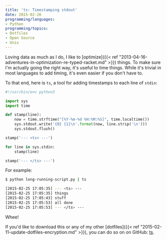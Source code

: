 ```yaml
---
title: 'ts: Timestamping stdout'
date: 2015-02-26
programming/languages:
- Python
programming/topics:
- Dotfiles
- Open Source
- Unix
---
```

Loving data as much as I do, I like to [optimize]({{< ref "2013-04-16-adventures-in-optimization-re-typed-racket.md" >}}) things. To make sure I'm actually going the right way, it's useful to time things. While it's trivial in most languages to add timing, it's even easier if you don't have to.

<!--more-->

To that end, here is `ts`, a tool for adding timestamps to each line of `stdin`:

```python
#!/usr/bin/env python3

import sys
import time

def stamp(line):
    now = time.strftime("[%Y-%m-%d %H:%M:%S]", time.localtime())
    sys.stdout.write('{0} {1}\n'.format(now, line.strip('\n')))
    sys.stdout.flush()

stamp('--- <ts> ---')

for line in sys.stdin:
    stamp(line)

stamp('--- </ts> ---')
```

For example:

```bash
$ python long-running-script.py | ts

[2015-02-25 17:05:35] --- <ts> ---
[2015-02-25 17:05:35] things
[2015-02-25 17:05:43] stuff
[2015-02-25 17:05:53] all done
[2015-02-25 17:05:53] --- </ts> ---
```

Whee!

If you'd like to download this or any of my other [dotfiles]({{< ref "2015-02-11-update-dotfiles-encryption.md" >}}), you can do so on on GitHub: <a href="https://github.com/jpverkamp/dotfiles/blob/master/bin/ts">ts</a>.
